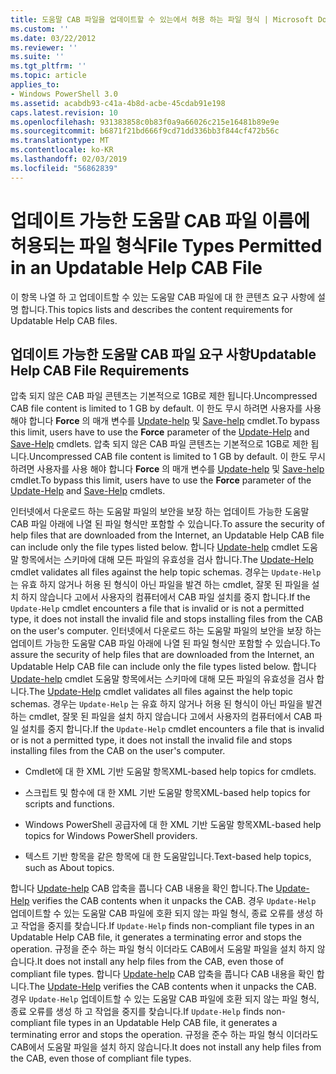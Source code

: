 ```yaml
---
title: 도움말 CAB 파일을 업데이트할 수 있는에서 허용 하는 파일 형식 | Microsoft Docs
ms.custom: ''
ms.date: 03/22/2012
ms.reviewer: ''
ms.suite: ''
ms.tgt_pltfrm: ''
ms.topic: article
applies_to:
- Windows PowerShell 3.0
ms.assetid: acabdb93-c41a-4b8d-acbe-45cdab91e198
caps.latest.revision: 10
ms.openlocfilehash: 931383858c0b83f0a9a66026c215e16481b89e9e
ms.sourcegitcommit: b6871f21bd666f9cd71dd336bb3f844cf472b56c
ms.translationtype: MT
ms.contentlocale: ko-KR
ms.lasthandoff: 02/03/2019
ms.locfileid: "56862839"
---
```

# <a name="file-types-permitted-in-an-updatable-help-cab-file"></a><span data-ttu-id="2db11-102">업데이트 가능한 도움말 CAB 파일 이름에 허용되는 파일 형식</span><span class="sxs-lookup"><span data-stu-id="2db11-102">File Types Permitted in an Updatable Help CAB File</span></span>

<span data-ttu-id="2db11-103">이 항목 나열 하 고 업데이트할 수 있는 도움말 CAB 파일에 대 한 콘텐츠 요구 사항에 설명 합니다.</span><span class="sxs-lookup"><span data-stu-id="2db11-103">This topics lists and describes the content requirements for Updatable Help CAB files.</span></span>

## <a name="updatable-help-cab-file-requirements"></a><span data-ttu-id="2db11-104">업데이트 가능한 도움말 CAB 파일 요구 사항</span><span class="sxs-lookup"><span data-stu-id="2db11-104">Updatable Help CAB File Requirements</span></span>

<span data-ttu-id="2db11-105">압축 되지 않은 CAB 파일 콘텐츠는 기본적으로 1GB로 제한 됩니다.</span><span class="sxs-lookup"><span data-stu-id="2db11-105">Uncompressed CAB file content is limited to 1 GB by default.</span></span> <span data-ttu-id="2db11-106">이 한도 무시 하려면 사용자를 사용 해야 합니다 **Force** 의 매개 변수를 [Update-help](/powershell/module/Microsoft.PowerShell.Core/Update-Help) 및 [Save-help](/powershell/module/Microsoft.PowerShell.Core/Save-Help) cmdlet.</span><span class="sxs-lookup"><span data-stu-id="2db11-106">To bypass this limit, users have to use the **Force** parameter of the [Update-Help](/powershell/module/Microsoft.PowerShell.Core/Update-Help) and [Save-Help](/powershell/module/Microsoft.PowerShell.Core/Save-Help) cmdlets.</span></span>
<span data-ttu-id="2db11-107">압축 되지 않은 CAB 파일 콘텐츠는 기본적으로 1GB로 제한 됩니다.</span><span class="sxs-lookup"><span data-stu-id="2db11-107">Uncompressed CAB file content is limited to 1 GB by default.</span></span> <span data-ttu-id="2db11-108">이 한도 무시 하려면 사용자를 사용 해야 합니다 **Force** 의 매개 변수를 [Update-help](/powershell/module/Microsoft.PowerShell.Core/Update-Help) 및 [Save-help](/powershell/module/Microsoft.PowerShell.Core/Save-Help) cmdlet.</span><span class="sxs-lookup"><span data-stu-id="2db11-108">To bypass this limit, users have to use the **Force** parameter of the [Update-Help](/powershell/module/Microsoft.PowerShell.Core/Update-Help) and [Save-Help](/powershell/module/Microsoft.PowerShell.Core/Save-Help) cmdlets.</span></span>

<span data-ttu-id="2db11-109">인터넷에서 다운로드 하는 도움말 파일의 보안을 보장 하는 업데이트 가능한 도움말 CAB 파일 아래에 나열 된 파일 형식만 포함할 수 있습니다.</span><span class="sxs-lookup"><span data-stu-id="2db11-109">To assure the security of help files that are downloaded from the Internet, an Updatable Help CAB file can include only the file types listed below.</span></span> <span data-ttu-id="2db11-110">합니다 [Update-help](/powershell/module/Microsoft.PowerShell.Core/Update-Help) cmdlet 도움말 항목에서는 스키마에 대해 모든 파일의 유효성을 검사 합니다.</span><span class="sxs-lookup"><span data-stu-id="2db11-110">The [Update-Help](/powershell/module/Microsoft.PowerShell.Core/Update-Help) cmdlet validates all files against the help topic schemas.</span></span> <span data-ttu-id="2db11-111">경우는 `Update-Help` 는 유효 하지 않거나 허용 된 형식이 아닌 파일을 발견 하는 cmdlet, 잘못 된 파일을 설치 하지 않습니다 고에서 사용자의 컴퓨터에서 CAB 파일 설치를 중지 합니다.</span><span class="sxs-lookup"><span data-stu-id="2db11-111">If the `Update-Help` cmdlet encounters a file that is invalid or is not a permitted type, it does not install the invalid file and stops installing files from the CAB on the user's computer.</span></span>
<span data-ttu-id="2db11-112">인터넷에서 다운로드 하는 도움말 파일의 보안을 보장 하는 업데이트 가능한 도움말 CAB 파일 아래에 나열 된 파일 형식만 포함할 수 있습니다.</span><span class="sxs-lookup"><span data-stu-id="2db11-112">To assure the security of help files that are downloaded from the Internet, an Updatable Help CAB file can include only the file types listed below.</span></span> <span data-ttu-id="2db11-113">합니다 [Update-help](/powershell/module/Microsoft.PowerShell.Core/Update-Help) cmdlet 도움말 항목에서는 스키마에 대해 모든 파일의 유효성을 검사 합니다.</span><span class="sxs-lookup"><span data-stu-id="2db11-113">The [Update-Help](/powershell/module/Microsoft.PowerShell.Core/Update-Help) cmdlet validates all files against the help topic schemas.</span></span> <span data-ttu-id="2db11-114">경우는 `Update-Help` 는 유효 하지 않거나 허용 된 형식이 아닌 파일을 발견 하는 cmdlet, 잘못 된 파일을 설치 하지 않습니다 고에서 사용자의 컴퓨터에서 CAB 파일 설치를 중지 합니다.</span><span class="sxs-lookup"><span data-stu-id="2db11-114">If the `Update-Help` cmdlet encounters a file that is invalid or is not a permitted type, it does not install the invalid file and stops installing files from the CAB on the user's computer.</span></span>

- <span data-ttu-id="2db11-115">Cmdlet에 대 한 XML 기반 도움말 항목</span><span class="sxs-lookup"><span data-stu-id="2db11-115">XML-based help topics for cmdlets.</span></span>

- <span data-ttu-id="2db11-116">스크립트 및 함수에 대 한 XML 기반 도움말 항목</span><span class="sxs-lookup"><span data-stu-id="2db11-116">XML-based help topics for scripts and functions.</span></span>

- <span data-ttu-id="2db11-117">Windows PowerShell 공급자에 대 한 XML 기반 도움말 항목</span><span class="sxs-lookup"><span data-stu-id="2db11-117">XML-based help topics for Windows PowerShell providers.</span></span>

- <span data-ttu-id="2db11-118">텍스트 기반 항목을 같은 항목에 대 한 도움말입니다.</span><span class="sxs-lookup"><span data-stu-id="2db11-118">Text-based help topics, such as About topics.</span></span>

<span data-ttu-id="2db11-119">합니다 [Update-help](/powershell/module/Microsoft.PowerShell.Core/Update-Help) CAB 압축을 풉니다 CAB 내용을 확인 합니다.</span><span class="sxs-lookup"><span data-stu-id="2db11-119">The [Update-Help](/powershell/module/Microsoft.PowerShell.Core/Update-Help) verifies the CAB contents when it unpacks the CAB.</span></span> <span data-ttu-id="2db11-120">경우 `Update-Help` 업데이트할 수 있는 도움말 CAB 파일에 호환 되지 않는 파일 형식, 종료 오류를 생성 하 고 작업을 중지를 찾습니다.</span><span class="sxs-lookup"><span data-stu-id="2db11-120">If `Update-Help` finds non-compliant file types in an Updatable Help CAB file, it generates a terminating error and stops the operation.</span></span> <span data-ttu-id="2db11-121">규정을 준수 하는 파일 형식 이더라도 CAB에서 도움말 파일을 설치 하지 않습니다.</span><span class="sxs-lookup"><span data-stu-id="2db11-121">It does not install any help files from the CAB, even those of compliant file types.</span></span>
<span data-ttu-id="2db11-122">합니다 [Update-help](/powershell/module/Microsoft.PowerShell.Core/Update-Help) CAB 압축을 풉니다 CAB 내용을 확인 합니다.</span><span class="sxs-lookup"><span data-stu-id="2db11-122">The [Update-Help](/powershell/module/Microsoft.PowerShell.Core/Update-Help) verifies the CAB contents when it unpacks the CAB.</span></span> <span data-ttu-id="2db11-123">경우 `Update-Help` 업데이트할 수 있는 도움말 CAB 파일에 호환 되지 않는 파일 형식, 종료 오류를 생성 하 고 작업을 중지를 찾습니다.</span><span class="sxs-lookup"><span data-stu-id="2db11-123">If `Update-Help` finds non-compliant file types in an Updatable Help CAB file, it generates a terminating error and stops the operation.</span></span> <span data-ttu-id="2db11-124">규정을 준수 하는 파일 형식 이더라도 CAB에서 도움말 파일을 설치 하지 않습니다.</span><span class="sxs-lookup"><span data-stu-id="2db11-124">It does not install any help files from the CAB, even those of compliant file types.</span></span>